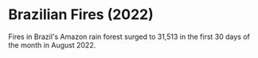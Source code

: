# Brazilian Fires (2022)

Fires in Brazil's Amazon rain forest surged to 31,513 in the first 30 days of the month in August 2022.

```{tableofcontents}
```
